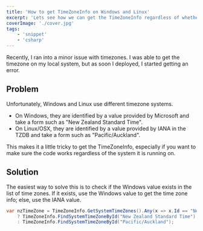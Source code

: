 ```yaml
---
title: 'How to get TimeZoneInfo on Windows and Linux'
excerpt: 'Lets see how we can get the TimeZoneInfo regardless of whether the code is running on Windows or Linux'
coverImage: './cover.jpg'
tags:
    - 'snippet'
    - 'csharp'
---
```


Recently, I ran into a minor issue with timezones. I was able to get the timezone on my local system, but as soon I deployed, I started getting an error.

## Problem

Unfortunately, Windows and Linux use different timezone systems.

-   On Windows, they are identified by a value provided by Microsoft and take a form such as "New Zealand Standard Time".
-   On Linux/OSX, they are identified by a value provided by IANA in the TZDB and take a form such as "Pacific/Auckland".

This makes it a little tricky to get the TimeZoneInfo, especially if you want to make sure the code works regardless of the system it is running on.

## Solution

The easiest way to solve this is to check if the Windows value exists in the list of time zones. If it exists, use the Windows value to get the time zone info; else, use the IANA value.

```csharp
var nzTimeZone = TimeZoneInfo.GetSystemTimeZones().Any(x => x.Id == "New Zealand Standard Time")
    ? TimeZoneInfo.FindSystemTimeZoneById("New Zealand Standard Time")
    : TimeZoneInfo.FindSystemTimeZoneById("Pacific/Auckland");
```
